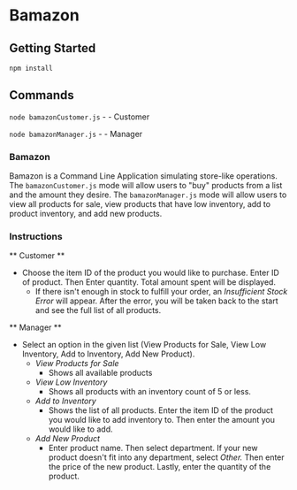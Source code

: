 # Bamazon

## Getting Started

`npm install`

## Commands

`node bamazonCustomer.js` - - Customer

`node bamazonManager.js` - - Manager

### Bamazon

Bamazon is a Command Line Application simulating store-like operations. The `bamazonCustomer.js` mode will allow users to "buy" products from a list and the amount they desire. The `bamazonManager.js` mode will allow users to view all products for sale, view products that have low inventory, add to product inventory, and add new products. 

### Instructions

** Customer **
   * Choose the item ID of the product you would like to purchase. Enter ID of product. Then Enter quantity. Total amount spent will be displayed.
     * If there isn't enough in stock to fulfill your order, an _Insufficient Stock Error_ will appear. After the error, you will be taken back to the start and see the full list of all products.

** Manager **
   * Select an option in the given list (View Products for Sale, View Low Inventory, Add to Inventory, Add New Product).
     * _View Products for Sale_
	   * Shows all available products
	 * _View Low Inventory_
	   * Shows all products with an inventory count of 5 or less. 
	 * _Add to Inventory_
       * Shows the list of all products. Enter the item ID of the product you would like to add inventory to. Then enter the amount you would like to add.
     * _Add New Product_
       * Enter product name. Then select department. If your new product doesn't fit into any department, select _Other._ Then enter the price of the new product. Lastly, enter the quantity of the product.




